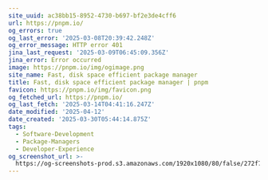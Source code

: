 ```yaml
---
site_uuid: ac38bb15-8952-4730-b697-bf2e3de4cff6
url: https://pnpm.io/
og_errors: true
og_last_error: '2025-03-08T20:39:42.248Z'
og_error_message: HTTP error 401
jina_last_request: '2025-03-09T06:45:09.356Z'
jina_error: Error occurred
image: https://pnpm.io/img/ogimage.png
site_name: Fast, disk space efficient package manager
title: Fast, disk space efficient package manager | pnpm
favicon: https://pnpm.io/img/favicon.png
og_fetched_url: https://pnpm.io/
og_last_fetch: '2025-03-14T04:41:16.247Z'
date_modified: '2025-04-12'
date_created: '2025-03-30T05:44:14.875Z'
tags:
  - Software-Development
  - Package-Managers
  - Developer-Experience
og_screenshot_url: >-
  https://og-screenshots-prod.s3.amazonaws.com/1920x1080/80/false/272f73dd47b52a168a269893971a19ef0ba9535e31f79bdb168ac19952c128de.jpeg
---
```





